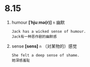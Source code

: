 # 8.15
















1. humour **[ˈhjuːmə(r)]** `n` 幽默
    ```
    Jack has a wicked sense of humour.
    Jack有一种恶作剧的幽默感
    ```

2. sense **[sens]** `n` （对某物的）感觉
    ```
    She felt a deep sense of shame.
    她深感羞耻
    ```
